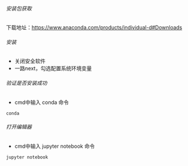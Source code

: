 ###### 安装包获取
下载地址：https://www.anaconda.com/products/individual-d#Downloads

###### 安装
- 关闭安全软件
- 一路next，勾选配置系统环境变量
###### 验证是否安装成功
- cmd中输入 conda 命令
```
conda
```
###### 打开编辑器
- cmd中输入 jupyter notebook 命令
```
jupyter notebook
```